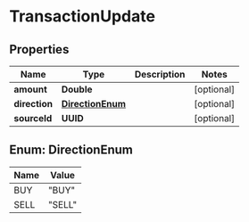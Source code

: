 

# TransactionUpdate


## Properties

| Name | Type | Description | Notes |
|------------ | ------------- | ------------- | -------------|
|**amount** | **Double** |  |  [optional] |
|**direction** | [**DirectionEnum**](#DirectionEnum) |  |  [optional] |
|**sourceId** | **UUID** |  |  [optional] |



## Enum: DirectionEnum

| Name | Value |
|---- | -----|
| BUY | &quot;BUY&quot; |
| SELL | &quot;SELL&quot; |



